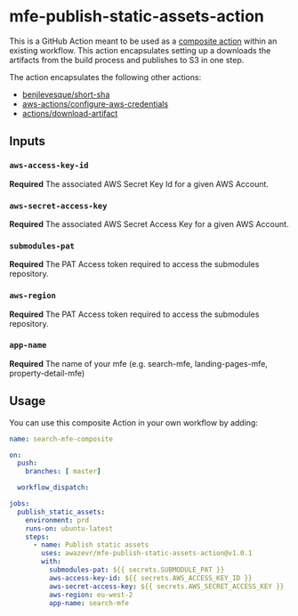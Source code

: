 # mfe-publish-static-assets-action
This is a GitHub Action meant to be used as a [composite action](https://docs.github.com/en/actions/creating-actions/creating-a-composite-action) within an existing workflow. This action encapsulates setting up a downloads the artifacts from the build process and publishes to S3 in one step. 

The action encapsulates the following other actions:

- [benjlevesque/short-sha](https://github.com/benjlevesque/short-sha)
- [aws-actions/configure-aws-credentials](https://github.com/aws-actions/configure-aws-credentials)
- [actions/download-artifact](https://github.com/actions/download-artifact)



## Inputs

### `aws-access-key-id`

**Required** The associated AWS Secret Key Id for a given AWS Account.

### `aws-secret-access-key`

**Required** The associated AWS Secret Access Key for a given AWS Account. 

### `submodules-pat`

**Required** The PAT Access token required to access the submodules repository.

### `aws-region`

**Required** The PAT Access token required to access the submodules repository.

### `app-name`

**Required** The name of your mfe (e.g. search-mfe, landing-pages-mfe, property-detail-mfe)


## Usage
You can use this composite Action in your own workflow by adding:

```yml
name: search-mfe-composite

on:
  push:
    branches: [ master]

  workflow_dispatch:

jobs:
  publish_static_assets:
    environment: prd
    runs-on: ubuntu-latest
    steps:
      - name: Publish static assets
        uses: awazevr/mfe-publish-static-assets-action@v1.0.1
        with:
          submodules-pat: ${{ secrets.SUBMODULE_PAT }}
          aws-access-key-id: ${{ secrets.AWS_ACCESS_KEY_ID }}
          aws-secret-access-key: ${{ secrets.AWS_SECRET_ACCESS_KEY }}
          aws-region: eu-west-2
          app-name: search-mfe

```

